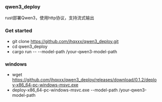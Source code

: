 ### qwen3_deploy
rust部署Qwen3，使用http协议，支持流式输出

### Get started
* git clone https://github.com/jhqxxx/qwen3_deploy.git
* cd qwen3_deploy
* cargo run -- --model-path  /your-qwen3-model-path

### windows
* wget https://github.com/jhqxxx/qwen3_deploy/releases/download/0.1.2/deploy-x86_64-pc-windows-msvc.exe
* deploy-x86_64-pc-windows-msvc.exe  --model-path /your-qwen3-model-path